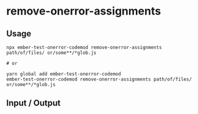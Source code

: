 # remove-onerror-assignments


## Usage

```
npx ember-test-onerror-codemod remove-onerror-assignments path/of/files/ or/some**/*glob.js

# or

yarn global add ember-test-onerror-codemod
ember-test-onerror-codemod remove-onerror-assignments path/of/files/ or/some**/*glob.js
```

## Input / Output

<!--FIXTURES_TOC_START-->
<!--FIXTURES_TOC_END-->

<!--FIXTURES_CONTENT_START-->
<!--FIXTURES_CONTENT_END-->